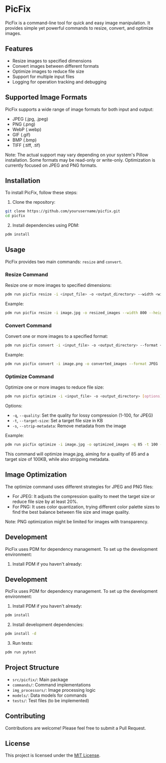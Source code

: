 # PicFix

PicFix is a command-line tool for quick and easy image manipulation. It provides simple yet powerful commands to resize, convert, and optimize images.

## Features

- Resize images to specified dimensions
- Convert images between different formats
- Optimize images to reduce file size
- Support for multiple input files
- Logging for operation tracking and debugging

## Supported Image Formats

PicFix supports a wide range of image formats for both input and output:

- JPEG (.jpg, .jpeg)
- PNG (.png)
- WebP (.webp)
- GIF (.gif)
- BMP (.bmp)
- TIFF (.tiff, .tif)

Note: The actual support may vary depending on your system's Pillow installation. Some formats may be read-only or write-only. Optimization is currently focused on JPEG and PNG formats.

## Installation

To install PicFix, follow these steps:

1. Clone the repository:

```bash
git clone https://github.com/yourusername/picfix.git
cd picfix
```
2. Install dependencies using PDM:

```bash
pdm install
```

## Usage

PicFix provides two main commands: `resize` and `convert`.

### Resize Command

Resize one or more images to specified dimensions:

```bash
pdm run picfix resize -i <input_file> -o <output_directory> --width <width> --height <height>
```

Example:
```bash
pdm run picfix resize -i image.jpg -o resized_images --width 800 --height 600
```

### Convert Command

Convert one or more images to a specified format:

```bash
pdm run picfix convert -i <input_file> -o <output_directory> --format <format>
```

Example:

```bash
pdm run picfix convert -i image.png -o converted_images --format JPEG
```

### Optimize Command

Optimize one or more images to reduce file size:

```bash
pdm run picfix optimize -i <input_file> -o <output_directory> [options]
```

Options:
- `-q`, `--quality`: Set the quality for lossy compression (1-100, for JPEG)
- `-t`, `--target-size`: Set a target file size in KB
- `-s`, `--strip-metadata`: Remove metadata from the image

Example:

```bash
pdm run picfix optimize -i image.jpg -o optimized_images -q 85 -t 100 -s
```

This command will optimize image.jpg, aiming for a quality of 85 and a target size of 100KB, while also stripping metadata.

## Image Optimization

The optimize command uses different strategies for JPEG and PNG files:

- For JPEG: It adjusts the compression quality to meet the target size or reduce file size by at least 20%.
- For PNG: It uses color quantization, trying different color palette sizes to find the best balance between file size and image quality.

Note: PNG optimization might be limited for images with transparency.

## Development

PicFix uses PDM for dependency management. To set up the development environment:

1. Install PDM if you haven't already:

## Development

PicFix uses PDM for dependency management. To set up the development environment:

1. Install PDM if you haven't already:

```bash
pdm install
```

2. Install development dependencies:

```bash
pdm install -d
```

3. Run tests:

```bash
pdm run pytest
```

## Project Structure

- `src/picfix/`: Main package
- `commands/`: Command implementations
- `img_processors/`: Image processing logic
- `models/`: Data models for commands
- `tests/`: Test files (to be implemented)

## Contributing

Contributions are welcome! Please feel free to submit a Pull Request.

## License

This project is licensed under the [MIT License](LICENSE).